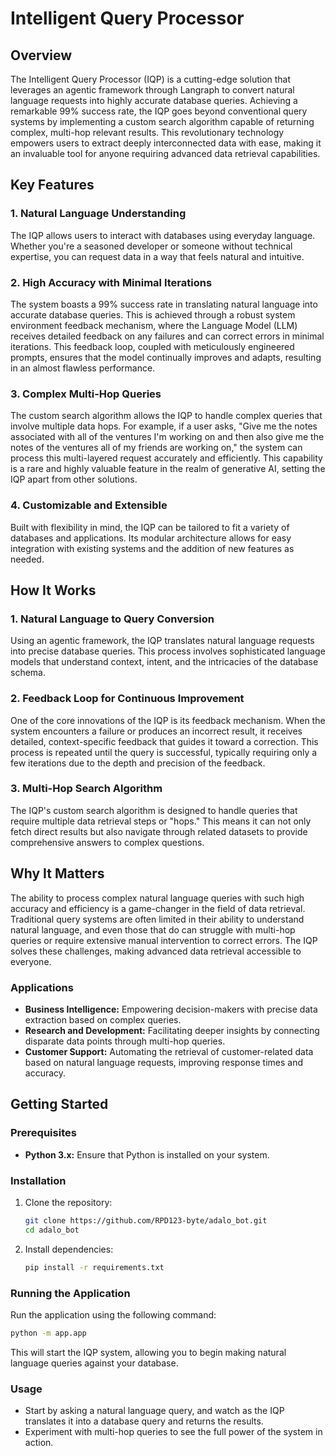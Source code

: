 # **Intelligent Query Processor**

## **Overview**

The Intelligent Query Processor (IQP) is a cutting-edge solution that leverages an agentic framework through Langraph to convert natural language requests into highly accurate database queries. Achieving a remarkable 99% success rate, the IQP goes beyond conventional query systems by implementing a custom search algorithm capable of returning complex, multi-hop relevant results. This revolutionary technology empowers users to extract deeply interconnected data with ease, making it an invaluable tool for anyone requiring advanced data retrieval capabilities.

## **Key Features**

### **1. Natural Language Understanding**
The IQP allows users to interact with databases using everyday language. Whether you're a seasoned developer or someone without technical expertise, you can request data in a way that feels natural and intuitive.

### **2. High Accuracy with Minimal Iterations**
The system boasts a 99% success rate in translating natural language into accurate database queries. This is achieved through a robust system environment feedback mechanism, where the Language Model (LLM) receives detailed feedback on any failures and can correct errors in minimal iterations. This feedback loop, coupled with meticulously engineered prompts, ensures that the model continually improves and adapts, resulting in an almost flawless performance.

### **3. Complex Multi-Hop Queries**
The custom search algorithm allows the IQP to handle complex queries that involve multiple data hops. For example, if a user asks, "Give me the notes associated with all of the ventures I'm working on and then also give me the notes of the ventures all of my friends are working on," the system can process this multi-layered request accurately and efficiently. This capability is a rare and highly valuable feature in the realm of generative AI, setting the IQP apart from other solutions.

### **4. Customizable and Extensible**
Built with flexibility in mind, the IQP can be tailored to fit a variety of databases and applications. Its modular architecture allows for easy integration with existing systems and the addition of new features as needed.

## **How It Works**

### **1. Natural Language to Query Conversion**
Using an agentic framework, the IQP translates natural language requests into precise database queries. This process involves sophisticated language models that understand context, intent, and the intricacies of the database schema.

### **2. Feedback Loop for Continuous Improvement**
One of the core innovations of the IQP is its feedback mechanism. When the system encounters a failure or produces an incorrect result, it receives detailed, context-specific feedback that guides it toward a correction. This process is repeated until the query is successful, typically requiring only a few iterations due to the depth and precision of the feedback.

### **3. Multi-Hop Search Algorithm**
The IQP's custom search algorithm is designed to handle queries that require multiple data retrieval steps or "hops." This means it can not only fetch direct results but also navigate through related datasets to provide comprehensive answers to complex questions.

## **Why It Matters**

The ability to process complex natural language queries with such high accuracy and efficiency is a game-changer in the field of data retrieval. Traditional query systems are often limited in their ability to understand natural language, and even those that do can struggle with multi-hop queries or require extensive manual intervention to correct errors. The IQP solves these challenges, making advanced data retrieval accessible to everyone.

### **Applications**
- **Business Intelligence:** Empowering decision-makers with precise data extraction based on complex queries.
- **Research and Development:** Facilitating deeper insights by connecting disparate data points through multi-hop queries.
- **Customer Support:** Automating the retrieval of customer-related data based on natural language requests, improving response times and accuracy.

## **Getting Started**

### **Prerequisites**
- **Python 3.x:** Ensure that Python is installed on your system.

### **Installation**
1. Clone the repository:
   ```bash
   git clone https://github.com/RPD123-byte/adalo_bot.git
   cd adalo_bot
   ```
2. Install dependencies:
   ```bash
   pip install -r requirements.txt
   ```

### **Running the Application**
Run the application using the following command:

```bash
python -m app.app
```

This will start the IQP system, allowing you to begin making natural language queries against your database.

### **Usage**
- Start by asking a natural language query, and watch as the IQP translates it into a database query and returns the results.
- Experiment with multi-hop queries to see the full power of the system in action.
